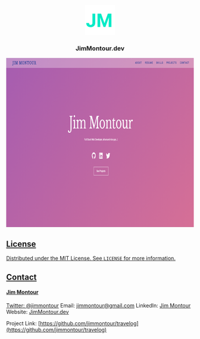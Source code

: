 <!-- PROJECT LOGO -->
<br />
<p align="center">
  <a href="https://github.com/jimmontour/travelog">
    <img src="images/logo.png" alt="Logo" width="80" height="80">
  </a>

  <h3 align="center">JimMontour.dev</h3>

 

<a href="https://github.com/jimmontour/travelog">
    <img src="images/screenshot.png" alt="Logo" width="745" height="454">

## License

Distributed under the MIT License. See `LICENSE` for more information.

<!-- CONTACT -->

## Contact

#### Jim Montour

Twitter: [@jimmontour](https://twitter.com/jimmontour)
Email: jimmontour@gmail.com
LinkedIn: [Jim Montour](https://linkedin.com/jimmontour)
Website: [JimMontour.dev](https://jimmontour.dev)

Project Link: [https://github.com/jimmontour/travelog](https://github.com/jimmontour/travelog)
